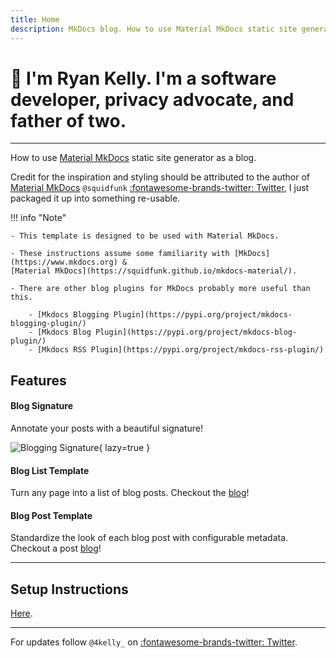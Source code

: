 ```yaml
---
title: Home
description: MkDocs blog. How to use Material MkDocs static site generator as a blog.
---
```


# :wave: **I'm Ryan Kelly**. I'm a software developer, privacy advocate, and father of two.

---

How to use [Material MkDocs](https://squidfunk.github.io/mkdocs-material/) static site generator as a blog.

Credit for the inspiration and styling should be attributed to the author of [Material MkDocs](https://squidfunk.github.io/mkdocs-material/) 
`@squidfunk` [:fontawesome-brands-twitter: Twitter](https://twitter.com/squidfunk), 
I just packaged it up into something re-usable.

!!! info "Note"

    - This template is designed to be used with Material MkDocs.

    - These instructions assume some familiarity with [MkDocs](https://www.mkdocs.org) & 
    [Material MkDocs](https://squidfunk.github.io/mkdocs-material/).

    - There are other blog plugins for MkDocs probably more useful than this.
    
        - [Mkdocs Blogging Plugin](https://pypi.org/project/mkdocs-blogging-plugin/)
        - [Mkdocs Blog Plugin](https://pypi.org/project/mkdocs-blog-plugin/)
        - [Mkdocs RSS Plugin](https://pypi.org/project/mkdocs-rss-plugin/)


## Features

#### Blog Signature

Annotate your posts with a beautiful signature!

![Blogging Signature](/img/signature.png){ lazy=true }

#### Blog List Template

Turn any page into a list of blog posts. Checkout the [blog](/blog)! 

#### Blog Post Template

Standardize the look of each blog post with configurable metadata. Checkout a post [blog](/blog/subtopic/boring_post)! 

---

## Setup Instructions

[Here](/blog/2021/how_to_build_this_blog).

---

For updates follow `@4kelly_` on [:fontawesome-brands-twitter: Twitter](https://twitter.com/4kelly_).

